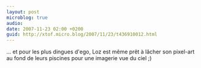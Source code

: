 ```yaml
---
layout: post
microblog: true
audio: 
date: 2007-11-23 02:00 +0200
guid: http://xtof.micro.blog/2007/11/23/t436910012.html
---
```

... et pour les plus dingues d'ego, Loz est même prêt à lâcher son pixel-art au fond de leurs piscines pour une imagerie vue du ciel ;)
